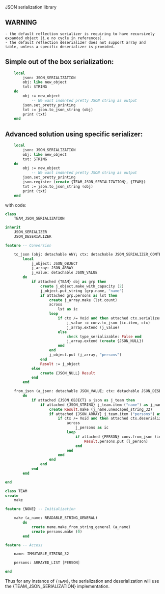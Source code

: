 JSON serialization library

## WARNING
	- the default reflection serializer is requiring to have recursively expanded object (i.e no cycle in references).
	- the default reflection deserializer does not support array and table, unless a specific deserializer is provided.

## Simple out of the box serialization:

```eiffel
	local
		json: JSON_SERIALIZATION
		obj: like new_object
		txt: STRING
	do
		obj := new_object
			-- We want indented pretty JSON string as output
		json.set_pretty_printing 
		txt := json.to_json_string (obj)
		print (txt)
	end
```

## Advanced solution using specific serializer:

```eiffel
	local
		json: JSON_SERIALIZATION
		obj: like new_object
		txt: STRING
	do
		obj := new_object
			-- We want indented pretty JSON string as output
		json.set_pretty_printing 
		json.register (create {TEAM_JSON_SERIALIZATION}, {TEAM})
		txt := json.to_json_string (obj)
		print (txt)
	end
```

with code:

```eiffel
class
	TEAM_JSON_SERIALIZATION

inherit
	JSON_SERIALIZER
	JSON_DESERIALIZER

feature -- Conversion

	to_json (obj: detachable ANY; ctx: detachable JSON_SERIALIZER_CONTEXT): JSON_VALUE
		local
			j_object: JSON_OBJECT
			j_array: JSON_ARRAY
			j_value: detachable JSON_VALUE
		do
			if attached {TEAM} obj as grp then
				create j_object.make_with_capacity (2)
				j_object.put_string (grp.name, "name")
				if attached grp.persons as lst then
					create j_array.make (lst.count)
					across
						lst as ic
					loop
						if ctx /= Void and then attached ctx.serializer (ic.item) as conv then
							j_value := conv.to_json (ic.item, ctx)
							j_array.extend (j_value)
						else
							check type_serializable: False end
							j_array.extend (create {JSON_NULL})
						end
					end
					j_object.put (j_array, "persons")
				end
				Result := j_object
			else
				create {JSON_NULL} Result
			end
		end

	from_json (a_json: detachable JSON_VALUE; ctx: detachable JSON_DESERIALIZER_CONTEXT): detachable TEAM
		do
			if attached {JSON_OBJECT} a_json as j_team then
				if attached {JSON_STRING} j_team.item ("name") as j_name then
					create Result.make (j_name.unescaped_string_32)
					if attached {JSON_ARRAY} j_team.item ("persons") as j_items then
						if ctx /= Void and then attached ctx.deserializer ({PERSON}) as conv then
							across
								j_persons as ic
							loop
								if attached {PERSON} conv.from_json (ic.item, ctx) as l_person then
									Result.persons.put (l_person)
								end
							end
						end
					end
				end
			end
		end		

end

class TEAM
create 
	make

feature {NONE} -- Initialization

	make (a_name: READABLE_STRING_GENERAL)
		do
			create name.make_from_string_general (a_name)
			create persons.make (0)
		end

feature -- Access 

	name: IMMUTABLE_STRING_32

	persons: ARRAYED_LIST [PERSON]

end
```

Thus for any instance of `{TEAM}`, the serialization and deserialization will use the {TEAM_JSON_SERIALIZATION} implementation.



